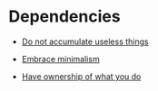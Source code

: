 # Dependencies


 - [Do not accumulate useless things](../Do%20not%20accumulate%20useless%20things/index.md)
    
 - [Embrace minimalism](../Embrace%20minimalism/index.md)
    
 - [Have ownership of what you do](../Have%20ownership%20of%20what%20you%20do/index.md)
    
